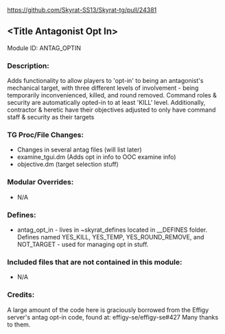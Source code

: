 

https://github.com/Skyrat-SS13/Skyrat-tg/pull/24381

## \<Title Antagonist Opt In>

Module ID: ANTAG_OPTIN <!-- Uppercase, UNDERSCORE_CONNECTED name of your module, that you use to mark files. This is so people can case-sensitive search for your edits, if any. -->

### Description:


Adds functionality to allow players to 'opt-in' to being an antagonist's mechanical target, with three different levels of involvement - being temporarily inconvenienced, killed, and round removed. Command roles & security are automatically opted-in to at least 'KILL' level. Additionally, contractor & heretic have their objectives adjusted to only have command staff & security as their targets

### TG Proc/File Changes:

- Changes in several antag files (will list later)
- examine_tgui.dm (Adds opt in info to OOC examine info)
- objective.dm (target selection stuff)
<!-- If you edited any core procs, you should list them here. You should specify the files and procs you changed.
E.g: 
- `code/modules/mob/living.dm`: `proc/overriden_proc`, `var/overriden_var`
-->

### Modular Overrides:

- N/A
<!-- If you added a new modular override (file or code-wise) for your module, you should list it here. Code files should specify what procs they changed, in case of multiple modules using the same file.
E.g: 
- `modular_skyrat/master_files/sound/my_cool_sound.ogg`
- `modular_skyrat/master_files/code/my_modular_override.dm`: `proc/overriden_proc`, `var/overriden_var`
-->

### Defines:

- antag_opt_in - lives in ~skyrat_defines located in __DEFINES folder. Defines named YES_KILL, YES_TEMP, YES_ROUND_REMOVE, and NOT_TARGET - used for managing opt in stuff. 
<!-- If you needed to add any defines, mention the files you added those defines in, along with the name of the defines. -->

### Included files that are not contained in this module:

- N/A
<!-- Likewise, be it a non-modular file or a modular one that's not contained within the folder belonging to this specific module, it should be mentioned here. Good examples are icons or sounds that are used between multiple modules, or other such edge-cases. -->

### Credits:

A large amount of the code here is graciously borrowed from the Effigy server's antag opt-in code, found at: effigy-se/effigy-se#427 Many thanks to them.
